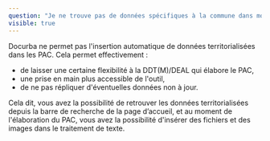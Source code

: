 ```yaml
---
question: "Je ne trouve pas de données spécifiques à la commune dans mon PAC récemment créé, pourquoi ?"
visible: true
---
```


Docurba ne permet pas l'insertion automatique de données territorialisées dans les PAC. Cela permet effectivement : 
- de laisser une certaine flexibilité à la DDT(M)/DEAL qui élabore le PAC,
- une prise en main plus accessible de l'outil,
- de ne pas répliquer d'éventuelles données non à jour.

Cela dit, vous avez la possibilité de retrouver les données territorialisées depuis la barre de recherche de la page d’accueil, et au moment de l'élaboration du PAC, vous avez la possibilité d'insérer des fichiers et des images dans le traitement de texte.
